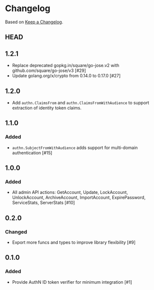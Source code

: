 # Changelog

Based on [Keep a Changelog](https://keepachangelog.com/en/1.0.0/).

## HEAD

## 1.2.1

* Replace deprecated gopkg.in/square/go-jose.v2 with github.com/square/go-jose/v3 [#29]
* Update golang.org/x/crypto from 0.14.0 to 0.17.0 [#27]

## 1.2.0

* Add `authn.ClaimsFrom` and `authn.ClaimsFromWithAudience` to support
  extraction of identity token claims.

## 1.1.0

### Added

* `authn.SubjectFromWithAudience` adds support for multi-domain authentication [#15]

## 1.0.0

### Added

* All admin API actions: GetAccount, Update, LockAccount, UnlockAccount, ArchiveAccount, ImportAccount, ExpirePassword, ServiceStats, ServerStats [#10]

## 0.2.0

### Changed

* Export more funcs and types to improve library flexibility [#9]

## 0.1.0

### Added

* Provide AuthN ID token verifier for minimum integration [#1]
